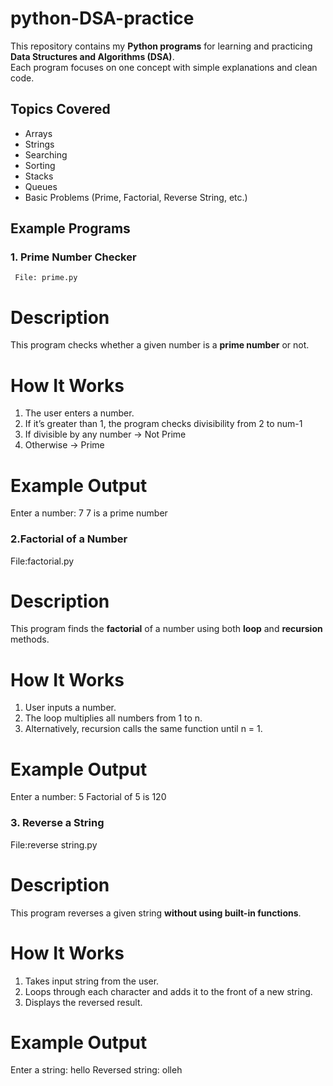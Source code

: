 # python-DSA-practice
This repository contains my **Python programs** for learning and practicing **Data Structures and Algorithms (DSA)**.  
Each program focuses on one concept with simple explanations and clean code.  
## Topics Covered  
-  Arrays  
-  Strings  
-  Searching  
-  Sorting  
-  Stacks  
-  Queues  
-  Basic Problems (Prime, Factorial, Reverse String, etc.)  

##  Example Programs  

### 1. Prime Number Checker  
     File: prime.py  

# Description  
This program checks whether a given number is a **prime number** or not.  

# How It Works  
1. The user enters a number.  
2. If it’s greater than 1, the program checks divisibility from 2 to num-1 
3. If divisible by any number → Not Prime  
4. Otherwise → Prime   

# Example Output  
Enter a number: 7
7 is a prime number




### 2.Factorial of a Number  
 File:factorial.py  

# Description  
This program finds the **factorial** of a number using both **loop** and **recursion** methods.  

# How It Works  
1. User inputs a number.  
2. The loop multiplies all numbers from 1 to n.  
3. Alternatively, recursion calls the same function until n = 1.  

# Example Output  
Enter a number: 5
Factorial of 5 is 120




### 3. Reverse a String  
 File:reverse string.py  

# Description  
This program reverses a given string **without using built-in functions**.  

# How It Works  
1. Takes input string from the user.  
2. Loops through each character and adds it to the front of a new string.  
3. Displays the reversed result.  

# Example Output 
Enter a string: hello
Reversed string: olleh
